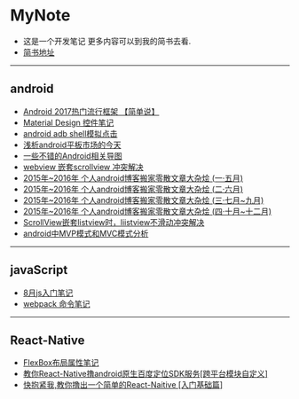 # MyNote
- 这是一个开发笔记 更多内容可以到我的简书去看.
- [简书地址](http://www.jianshu.com/u/abc8086489c7)

---

## android
 - [Android 2017热门流行框架 【简单说】](http://www.jianshu.com/p/9d65b6eb28fe)
 - [Material Design 控件笔记](http://www.jianshu.com/p/4aaf04749f16)
 - [android adb shell模拟点击](http://www.jianshu.com/p/c2120e27ee4c)
 - [浅析android平板市场的今天](http://www.jianshu.com/p/464a3a1fe9be)
 - [一些不错的Android相关导图](http://www.jianshu.com/p/e2b464c13815)
 - [webview 嵌套scrollview 冲突解决](http://www.jianshu.com/p/e2b464c13815)
 - [2015年~2016年 个人android博客搬家零散文章大杂烩 (一·五月)](http://www.jianshu.com/p/5a028c5e6141)
 - [2015年~2016年 个人android博客搬家零散文章大杂烩 (二·六月)](http://www.jianshu.com/p/ed1b3bb7fa9a)
 - [2015年~2016年 个人android博客搬家零散文章大杂烩 (三·七月~九月)](http://www.jianshu.com/p/f2a07644c3e3)
 - [2015年~2016年 个人android博客搬家零散文章大杂烩 (四·十月~十二月)](http://www.jianshu.com/p/8e71faaef4af)
 - [ScrollView嵌套listview时，liistview不滑动冲突解决](http://www.jianshu.com/p/edbeab5457c3)
 - [android中MVP模式和MVC模式分析](http://www.jianshu.com/p/3196e6f8cec3)

---
## javaScript
 - [8月js入门笔记](http://www.jianshu.com/p/e8194f52bf13)
 - [webpack 命令笔记](http://www.jianshu.com/p/9a625c66b08a)

---
## React-Native
 - [FlexBox布局属性笔记](http://www.jianshu.com/p/7a221a472c7b)
 - [教你React-Native撸android原生百度定位SDK服务[跨平台模块自定义]](http://www.jianshu.com/p/670bbad853f6)
 - [快抱紧我,教你撸出一个简单的React-Naitive [入门基础篇]](http://www.jianshu.com/p/35e8fadec25a)